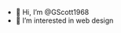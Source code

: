 - 👋 Hi, I’m @GScott1968
- 👀 I’m interested in web design

<!---
GScott1968/GScott1968 is a ✨ special ✨ repository because its `README.md` (this file) appears on your GitHub profile.
You can click the Preview link to take a look at your changes.
--->
